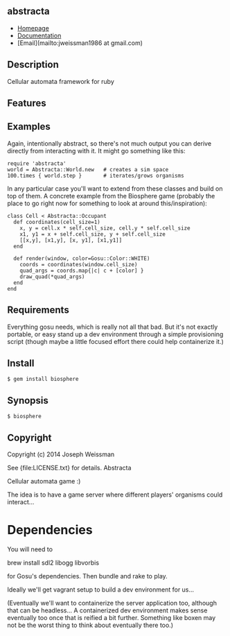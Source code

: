 ## abstracta

* [Homepage](https://rubygems.org/gems/abstracta)
* [Documentation](http://rubydoc.info/gems/abstracta/frames)
* [Email](mailto:jweissman1986 at gmail.com)

## Description

  Cellular automata framework for ruby

## Features

## Examples

  Again, intentionally abstract, so there's not much output you can 
  derive directly from interacting with it. It might go something like
  this:

    require 'abstracta'
    world = Abstracta::World.new   # creates a sim space 
    100.times { world.step }       # iterates/grows organisms

  In any particular case you'll want to extend from these classes and build on top of
  them. A concrete example from the Biosphere game (probably the place
  to go right now for something to look at around this/inspiration):

    class Cell < Abstracta::Occupant
      def coordinates(cell_size=1)
        x, y = cell.x * self.cell_size, cell.y * self.cell_size
        x1, y1 = x + self.cell_size, y + self.cell_size
        [[x,y], [x1,y], [x, y1], [x1,y1]]
      end

      def render(window, color=Gosu::Color::WHITE)
        coords = coordinates(window.cell_size)
        quad_args = coords.map{|c| c + [color] }
        draw_quad(*quad_args) 
      end
    end

## Requirements

  Everything gosu needs, which is really not all that bad. But it's not exactly portable,
  or easy stand up a dev environment through a simple provisioning script (though maybe a
  little focused effort there could help containerize it.)

## Install

    $ gem install biosphere

## Synopsis

    $ biosphere

## Copyright

Copyright (c) 2014 Joseph Weissman

See {file:LICENSE.txt} for details. Abstracta

Cellular automata game :)

The idea is to have a game server where different players' organisms
could interact...


# Dependencies

You will need to

  brew install sdl2 libogg libvorbis

for Gosu's dependencies. Then bundle and rake to play.

Ideally we'll get vagrant setup to build a dev environment for us...

(Eventually we'll want to containerize the server application too, 
although that can be headless... A containerized dev environment
makes sense eventually too once that is reified a bit further. Something
like boxen may not be the worst thing to think about eventually there too.)
